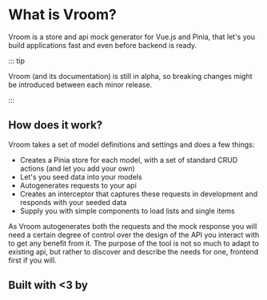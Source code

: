 <script setup>
import { VPTeamMembers } from 'vitepress/theme'

const members = [
  {
    avatar: 'https://www.github.com/frederikbache.png',
    name: 'Frederik Bache',
    title: 'Freelance Frontend Engineer',
    links: [
      { icon: 'github', link: 'https://github.com/frederikbache' },
    ]
  },
]
</script>

# What is Vroom?

Vroom is a store and api mock generator for Vue.js and Pinia, that let's you
build applications fast and even before backend is ready.

::: tip

Vroom (and its documentation) is still in alpha, so breaking changes might be
introduced between each minor release.

:::

## How does it work?

Vroom takes a set of model definitions and settings and does a few things:

- Creates a Pinia store for each model, with a set of standard CRUD actions (and
  let you add your own)
- Let's you seed data into your models
- Autogenerates requests to your api
- Creates an interceptor that captures these requests in development and
  responds with your seeded data
- Supply you with simple components to load lists and single items

As Vroom autogenerates both the requests and the mock response you will need a
certain degree of control over the design of the API you interact with to get
any benefit from it. The purpose of the tool is not so much to adapt to existing
api, but rather to discover and describe the needs for one, frontend first if
you will.

## Built with <3 by

<VPTeamMembers size="small" :members="members" />
